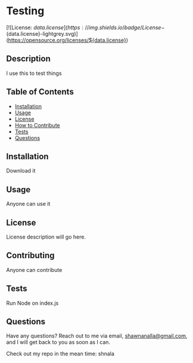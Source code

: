 # Testing

  [![License: ${data.license}](https://img.shields.io/badge/License-${data.license}-lightgrey.svg)]
  (https://opensource.org/licenses/${data.license})

  ## Description
  
  I use this to test things
  
  ## Table of Contents
  - [Installation](#installation)
  - [Usage](#usage)
  - [License](#license)
  - [How to Contribute](#contributing)
  - [Tests](#tests)
  - [Questions](#questions)
  
  
  ## Installation
  
  Download it
  
  ## Usage
  
  Anyone can use it
  
  ## License
  
  License description will go here.
  
  ## Contributing
  
  Anyone can contribute
  
  ## Tests
  
  Run Node on index.js
  
  ## Questions
  
  Have any questions? Reach out to me via email, shawnanalla@gmail.com, and I will get back to you as soon as I can.
  
  Check out my repo in the mean time: shnala